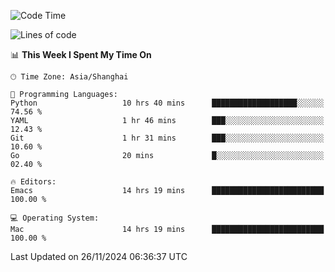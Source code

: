 <!--START_SECTION:waka-->
![Code Time](http://img.shields.io/badge/Code%20Time-2%2C302%20hrs%2023%20mins-blue)

![Lines of code](https://img.shields.io/badge/From%20Hello%20World%20I%27ve%20Written-308.1%20thousand%20lines%20of%20code-blue)

📊 **This Week I Spent My Time On** 

```text
🕑︎ Time Zone: Asia/Shanghai

💬 Programming Languages: 
Python                   10 hrs 40 mins      ███████████████████░░░░░░   74.56 % 
YAML                     1 hr 46 mins        ███░░░░░░░░░░░░░░░░░░░░░░   12.43 % 
Git                      1 hr 31 mins        ███░░░░░░░░░░░░░░░░░░░░░░   10.60 % 
Go                       20 mins             █░░░░░░░░░░░░░░░░░░░░░░░░   02.40 % 

🔥 Editors: 
Emacs                    14 hrs 19 mins      █████████████████████████   100.00 % 

💻 Operating System: 
Mac                      14 hrs 19 mins      █████████████████████████   100.00 % 
```


 Last Updated on 26/11/2024 06:36:37 UTC
<!--END_SECTION:waka-->
